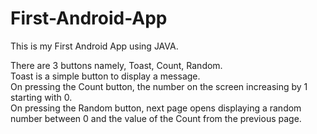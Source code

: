 # First-Android-App
This is my First Android App using JAVA.

There are 3 buttons namely, Toast, Count, Random.
<br>
Toast is a simple button to display a message.
<br>
On pressing the Count button, the number on the screen increasing by 1 starting with 0.
<br>
On pressing the Random button, next page opens displaying a random number between 0 and the value of the Count from the previous page.
